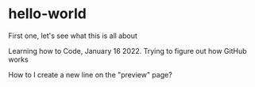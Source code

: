# hello-world
First one, let's see what this is all about

Learning how to Code, January 16 2022.
Trying to figure out how GitHub works

How to I create a new line on the "preview" page?
